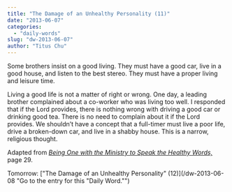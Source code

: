 ```yaml
---
title: "The Damage of an Unhealthy Personality (11)"
date: "2013-06-07"
categories: 
  - "daily-words"
slug: "dw-2013-06-07"
author: "Titus Chu"
---
```


Some brothers insist on a good living. They must have a good car, live in a good house, and listen to the best stereo. They must have a proper living and leisure time.

Living a good life is not a matter of right or wrong. One day, a leading brother complained about a co-worker who was living too well. I responded that if the Lord provides, there is nothing wrong with driving a good car or drinking good tea. There is no need to complain about it if the Lord provides. We shouldn’t have a concept that a full-timer must live a poor life, drive a broken-down car, and live in a shabby house. This is a narrow, religious thought.

Adapted from _[Being One with the Ministry to Speak the Healthy Words,](/book-one-with-the-ministry-vol-2 "Go to the listing for this book.")_ page 29.

Tomorrow: ["The Damage of an Unhealthy Personality" (12)](/dw-2013-06-08 "Go to the entry for this "Daily Word."")
